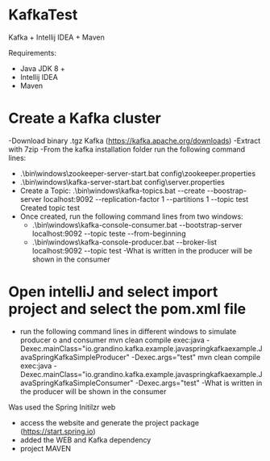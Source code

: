# KafkaTest
Kafka + Intellij IDEA + Maven

Requirements: 
- Java JDK 8 +
- Intellij IDEA
- Maven

# Create a Kafka cluster 
-Download binary .tgz Kafka (https://kafka.apache.org/downloads)
-Extract with 7zip 
-From the kafka installation folder run the following command lines:
  - .\bin\windows\zookeeper-server-start.bat config\zookeeper.properties
  - .\bin\windows\kafka-server-start.bat config\server.properties
  - Create a Topic: .\bin\windows\kafka-topics.bat --create --boostrap-server localhost:9092 --replication-factor 1 --partitions 1 --topic test
Created topic test
  - Once created, run the following command lines from two windows:
    - .\bin\windows\kafka-console-consumer.bat --bootstrap-server localhost:9092 --topic teste --from-beginning
    - .\bin\windows\kafka-console-producer.bat --broker-list localhost:9092 --topic test
-What is written in the producer will be shown in the consumer  

# Open intelliJ and select import project and select the pom.xml file

- run the following command lines in different windows to simulate producer o and consumer
 mvn clean compile exec:java -Dexec.mainClass="io.grandino.kafka.example.javaspringkafkaexample.JavaSpringKafkaSimpleProducer" -Dexec.args="test"
 mvn clean compile exec:java -Dexec.mainClass="io.grandino.kafka.example.javaspringkafkaexample.JavaSpringKafkaSimpleConsumer" -Dexec.args="test"
-What is written in the producer will be shown in the consumer  

Was used the Spring Initilzr web
- access the website and generate the project package (https://start.spring.io)
- added the WEB and Kafka dependency
- project MAVEN
